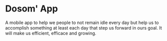 # Dosom' App

A mobile app to help we people to not remain idle every day but help us to accomplish something at least each day that step us forward in ours goal. It will make us efficient, efficace and growing.
